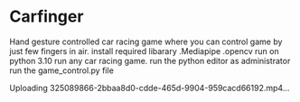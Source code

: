 # Carfinger
Hand gesture controlled car racing game where you can control game by just few fingers in air.
install required libarary
.Mediapipe
.opencv
run on python 3.10
run any car racing game.
run the python editor as administrator
run the game_control.py file

Uploading 325089866-2bbaa8d0-cdde-465d-9904-959cacd66192.mp4…




